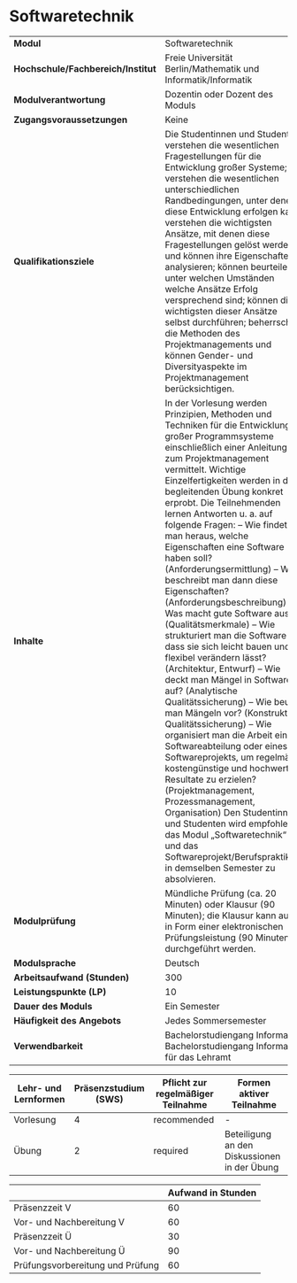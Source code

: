 # Softwaretechnik

| | |
|-|-|
|**Modul**                           | Softwaretechnik |
|**Hochschule/Fachbereich/Institut** | Freie Universität Berlin/Mathematik und Informatik/Informatik |
|**Modulverantwortung**              | Dozentin oder Dozent des Moduls |
|**Zugangsvoraussetzungen**          | Keine |
|**Qualifikationsziele**             | Die Studentinnen und Studenten verstehen die wesentlichen Fragestellungen für die Entwicklung großer Systeme; verstehen die wesentlichen unterschiedlichen Randbedingungen, unter denen diese Entwicklung erfolgen kann; verstehen die wichtigsten Ansätze, mit denen diese Fragestellungen gelöst werden, und können ihre Eigenschaften analysieren; können beurteilen, unter welchen Umständen welche Ansätze Erfolg versprechend sind; können die wichtigsten dieser Ansätze selbst durchführen; beherrschen die Methoden des Projektmanagements und können Gender- und Diversityaspekte im Projektmanagement berücksichtigen. |
|**Inhalte**                         | In der Vorlesung werden Prinzipien, Methoden und Techniken für die Entwicklung großer Programmsysteme einschließlich einer Anleitung zum Projektmanagement vermittelt. Wichtige Einzelfertigkeiten werden in der begleitenden Übung konkret erprobt. Die Teilnehmenden lernen Antworten u. a. auf folgende Fragen: – Wie findet man heraus, welche Eigenschaften eine Software haben soll? (Anforderungsermittlung) – Wie beschreibt man dann diese Eigenschaften? (Anforderungsbeschreibung) – Was macht gute Software aus? (Qualitätsmerkmale) – Wie strukturiert man die Software so, dass sie sich leicht bauen und flexibel verändern lässt? (Architektur, Entwurf) – Wie deckt man Mängel in Software auf? (Analytische Qualitätssicherung) – Wie beugt man Mängeln vor? (Konstruktive Qualitätssicherung) – Wie organisiert man die Arbeit einer Softwareabteilung oder eines Softwareprojekts, um regelmäßig kostengünstige und hochwertige Resultate zu erzielen? (Projektmanagement, Prozessmanagement, Organisation) Den Studentinnen und Studenten wird empfohlen, das Modul „Softwaretechnik“ und das Softwareprojekt/Berufspraktikum in demselben Semester zu absolvieren. |
|**Modulprüfung**                    | Mündliche Prüfung (ca. 20 Minuten) oder Klausur (90 Minuten); die Klausur kann auch in Form einer elektronischen Prüfungsleistung (90 Minuten) durchgeführt werden. |
|**Modulsprache**                    | Deutsch |
|**Arbeitsaufwand (Stunden)**        | 300|
|**Leistungspunkte (LP)**            | 10 |
|**Dauer des Moduls**                | Ein Semester |
|**Häufigkeit des Angebots**         | Jedes Sommersemester |
|**Verwendbarkeit**                  | Bachelorstudiengang Informatik, Bachelorstudiengang Informatik für das Lehramt |

| Lehr- und Lernformen | Präsenzstudium <br> (SWS) | Pflicht zur regelmäßiger Teilnahme | Formen aktiver Teilnahme |
| ---------------------|---------------------------|------------------------------------|------------------------- |
| Vorlesung | 4 | recommended | - |
| Übung | 2 | required | Beteiligung an den Diskussionen in der Übung |

|   | Aufwand in Stunden |
| - |--------------------|
| Präsenzzeit V | 60 |
| Vor- und Nachbereitung V | 60 |
| Präsenzzeit Ü | 30 |
| Vor- und Nachbereitung Ü | 90 |
| Prüfungsvorbereitung und Prüfung | 60 |
